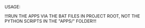 USAGE:

!!!RUN THE APPS VIA THE BAT FILES IN PROJECT ROOT, NOT THE PYTHON SCRIPTS IN THE "APPS/" FOLDER!!!

